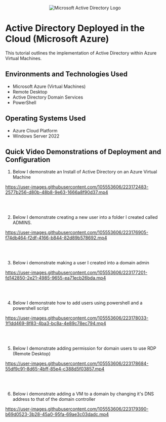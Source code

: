 <p align="center">
<img src="https://i.imgur.com/pU5A58S.png" alt="Microsoft Active Directory Logo"/>
</p>

<h1>Active Directory Deployed in the Cloud (Microsoft Azure)</h1>
This tutorial outlines the implementation of Active Directory within Azure Virtual Machines.<br />

<h2>Environments and Technologies Used</h2>

- Microsoft Azure (Virtual Machines)
- Remote Desktop
- Active Directory Domain Services
- PowerShell

<h2>Operating Systems Used </h2>

- Azure Cloud Platform
- Windows Server 2022



<h2>Quick Video Demonstrations of Deployment and Configuration</h2>

1. Below I demonstrate an Install of Active Directory on an Azure Virtual Machine

https://user-images.githubusercontent.com/105553606/223172483-2577b256-d80b-48b8-9e63-1666a8f90d37.mp4

<br />
<br />

2. Below I demonstrate creating a new user into a folder I created called ADMINS.


https://user-images.githubusercontent.com/105553606/223176905-f74db464-f2df-4166-b844-82d89b578692.mp4

<br />
<br />


3. Below i demonstrate making a user I created into a domain admin


https://user-images.githubusercontent.com/105553606/223177201-fd142850-2e21-4985-9655-ea71ecb26bda.mp4

<br />
<br />

4. Below I demonstrate how to add users using powershell and a powershell script

https://user-images.githubusercontent.com/105553606/223178033-1f1dd469-8f83-4ba3-bc8a-4e89c78ec794.mp4

<br />
<br />

5. Below I demonstrate adding permission for domain users to use RDP (Remote Desktop)


https://user-images.githubusercontent.com/105553606/223178684-55df9c91-8d65-4bff-85e4-c388d5f03857.mp4

<br />
<br />


6. Below i demonstrate adding a VM to a domain by changing it's DNS address to that of the domain controller


https://user-images.githubusercontent.com/105553606/223179390-b69d0523-3b28-45a0-95fa-69ae3c03dadc.mp4







